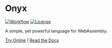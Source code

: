 # Onyx

[![Workflow](https://github.com/onyx-lang/onyx/workflows/Build%20and%20Test/badge.svg)](https://github.com/brendanfh/onyx/actions)
[![License](https://img.shields.io/badge/License-BSD%202--Clause-orange.svg)](https://opensource.org/licenses/BSD-2-Clause)

A simple, yet powerful language for WebAssembly.

[Try Online](https://try.onyxlang.io/) |
[Read the Docs](https://onyxlang.io/docs/)
